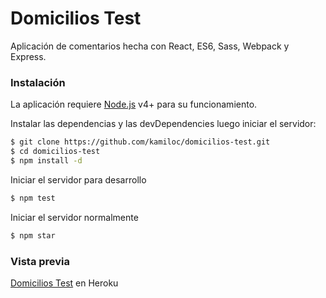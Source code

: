 # Domicilios Test
Aplicación de comentarios hecha con React, ES6, Sass, Webpack y Express. 

### Instalación

La aplicación requiere [Node.js](https://nodejs.org/) v4+ para su funcionamiento.

Instalar las dependencias y las devDependencies luego iniciar el servidor:

```sh
$ git clone https://github.com/kamiloc/domicilios-test.git
$ cd domicilios-test
$ npm install -d
```
Iniciar el servidor para desarrollo

```sh
$ npm test
```


Iniciar el servidor normalmente

```sh
$ npm star
```

### Vista previa
[Domicilios Test](https://comments-ap.herokuapp.com/) en Heroku
